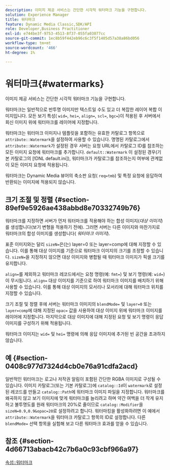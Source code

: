 ```yaml
---
description: 이미지 제공 서비스는 간단한 시각적 워터마크 기능을 구현합니다.
solution: Experience Manager
title: 워터마크
feature: Dynamic Media Classic,SDK/API
role: Developer,Business Practitioner
exl-id: e744be3f-9753-4513-8f37-055fa03077cc
source-git-commit: 1ec8b59f442eb96c6c3f5f1405d57a38a86bd056
workflow-type: tm+mt
source-wordcount: '466'
ht-degree: 1%

---
```


# 워터마크{#watermarks}

이미지 제공 서비스는 간단한 시각적 워터마크 기능을 구현합니다.

워터마크는 일반적으로 반투명 이미지만 텍스트일 수도 있고 더 복잡한 레이어 복합 이미지입니다. 모든 보기 특성( `wid=`, `hei=`, `align=`, `scl=`, `bgc=`)이 적용된 후 서버에서 회신 이미지 위에 워터마크를 레이어에 지정합니다.

워터마크는 워터마크 이미지나 템플릿을 포함하는 유효한 카탈로그 항목으로 `attribute::Watermark`을 설정하여 사용할 수 있습니다. 명명된 카탈로그에서 `attribute::Watermark`가 설정된 경우 서버는 요청 URL에서 카탈로그 ID를 참조하는 모든 이미지 요청에 워터마크를 추가합니다. `default::Watermark` 이 설정된 경우(기본 카탈로그의 [!DNL default.ini]), 워터마크가 카탈로그를 참조하는지 여부에 관계없이 모든 이미지 요청에 적용됩니다.

워터마크는 Dynamic Media 뷰어의 축소판 요청( `req=tmb`) 및 특정 요청에 응답하여 반환되는 이미지에 적용되지 않습니다.

## 크기 조절 및 정렬 {#section-89ef9e5926ae438abbd8e70332749b76}

워터마크를 지정하면 서버가 먼저 워터마크를 적용해야 하는 합성 이미지(*대상 이미지*)를 생성합니다(보기 변형을 적용하기 전에). 그러면 서버는 다른 이미지와 마찬가지로 워터마크의 합성 이미지를 생성합니다( *워터마크 이미지*).

표준 이미지와는 달리 `sizeN=`은(는) layer=0 또는 layer=comp에 대해 지정할 수 있습니다. 이를 통해 대상 이미지를 기준으로 워터마크 이미지의 크기를 조정할 수 있습니다. `sizeN=`을 지정하지 않으면 대상 이미지와 병합될 때 워터마크 이미지가 픽셀 크기를 유지합니다.

`align=`를 제외하고 워터마크 레코드에서는 요청 명령(예: `fmt=`) 및 보기 명령(예: `wid=`)이 무시됩니다. `align=` 대상 이미지를 기준으로 하여 워터마크 이미지를 배치하기 위해 사용할 수 있습니다. 이를 통해 대상 이미지의 모서리나 모서리에 대해 워터마크 위치를 지정할 수 있습니다.

크기 조절 및 정렬 후에 서버는 워터마크 이미지의 `blendMode=` 및 `layer=0` 또는 `layer=comp`에 대해 지정된 `opac=` 값을 사용하여 대상 이미지 위에 워터마크 이미지를 레이어에 지정합니다. 마지막으로 대상 이미지에 대해 지정된 요청 및 보기 명령이 응답 이미지를 구성하기 위해 적용됩니다.

워터마크 이미지는 `wid=` 및 `hei=` 명령에 의해 응답 이미지에 추가된 빈 공간을 초과하지 않습니다.

## 예 {#section-0408c977d7324d4cb0e76a91cdfa2acd}

일반적인 워터마크는 로고나 저작권 알림이 포함된 간단한 RGBA 이미지로 구성될 수 있습니다. 이미지 카탈로그(또는 기본 카탈로그)에 `catalog::Id`이 `watermark`로 설정된 레코드를 만들고 `catalog::Path`에 워터마크 이미지 파일을 지정합니다. 워터마크를 왜곡하지 않고 보기 이미지에 맞게 워터마크를 늘리려고 하며 약간 여백을 더 작게 유지하고 불투명도를 원래 워터마크의 20%로 줄이므로 `catalog::Modifier`을 `sizeN=0.9,0.9&opac=20`로 설정하려고 합니다. 워터마킹을 활성화하려면 이 예에서 `attribute::Watermark`을 워터마크 카탈로그 항목의 ID로 설정합니다. 다른 `blendMode=` 선택 항목을 실험해 보고 다른 워터마크 효과를 얻을 수 있습니다.

## 참조 {#section-4d66713abacb42c7b6a0c93cbf966a97}

[속성::워터마크](../../../../../is-api/image-catalog/image-serving-api-ref/c-image-catalog-reference/c-attributes-reference/r-watermark.md#reference-942b50acb2dd43a5ae498dc41ea9ac9b)
